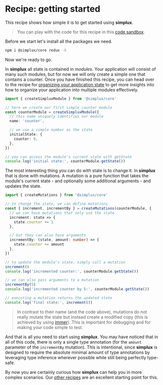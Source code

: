 # Recipe: getting started

This recipe shows how simple it is to get started using **simplux**.

> You can play with the code for this recipe in this [code sandbox](https://codesandbox.io/s/github/MrWolfZ/simplux/tree/master/recipes/basics/getting-started).

Before we start let's install all the packages we need.

```sh
npm i @simplux/core redux -S
```

Now we're ready to go.

In **simplux** all state is contained in _modules_. Your application will consist of many such modules, but for now we will only create a simple one that contains a counter. Once you have finished this recipe, you can head over to the recipe for [organizing your application state](../../advanced/organizing-application-state#readme) to get more insights into how to organize your application into multiple modules effectively.

```ts
import { createSimpluxModule } from '@simplux/core'

// here we create our first simple counter module
const counterModule = createSimpluxModule({
  // this name uniquely identifies our module
  name: 'counter',

  // we use a simple number as the state
  initialState: {
    counter: 0,
  },
})

// you can access the module's current state with getState
console.log('initial state:', counterModule.getState())
```

The most interesting thing you can do with state is to change it. In **simplux** that is done with mutations. A mutation is a pure function that takes the module's current state - and optionally some additional arguments - and updates the state.

```ts
import { createMutations } from '@simplux/core'

// to change the state, we can define mutations
const { increment, incrementBy } = createMutations(counterModule, {
  // we can have mutations that only use the state
  increment: state => {
    state.counter += 1
  },

  // but they can also have arguments
  incrementBy: (state, amount: number) => {
    state.counter += amount
  },
})

// to update the module's state, simply call a mutation
increment()
console.log('incremented counter:', counterModule.getState())

// we can also pass arguments to a mutation
incrementBy(5)
console.log('incremented counter by 5:', counterModule.getState())

// executing a mutation returns the updated state
console.log('final state:', increment())
```

> In contrast to their name (and the code above), mutations do not really mutate the state but instead create a modified copy (this is achieved by using [immer](https://github.com/immerjs/immer)). This is important for debugging and for making your code simple to test.

And that is all you need to start using **simplux**. You may have noticed that in all of this code, there is only a single type annotation (for the `amount` parameter of the `incrementBy` mutation). This is intentional, since **simplux** is designed to require the absolute minimal amount of type annotations by leveraging type inference wherever possible while still being perfectly type-safe.

By now you are certainly curious how **simplux** can help you in more complex scenarios. Our [other recipes](../../../../..#recipes) are an excellent starting point for this.
